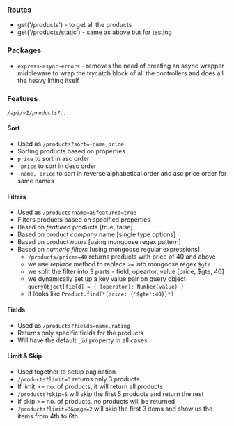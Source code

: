 ### Routes

- get('/products') - to get all the products
- get('/products/static') - same as above but for testing

### Packages

- `express-async-errors` - removes the need of creating an async wrapper middleware to wrap the trycatch block of all the controllers and does all the heavy lifting itself

### Features

_`/api/v1/products?...`_

#### Sort

- Used as `/products?sort=-name,price`
- Sorting products based on properties
- `price` to sort in asc order
- `-price` to sort in desc order
- `-name, price` to sort in reverse alphabetical order and asc price order for same names

#### Filters

- Used as `/products?name=a&featured=true`
- Filters products based on specified properties
- Based on _featured_ products [true, false]
- Based on product _company_ name [single type options]
- Based on product _name_ [using mongoose regex pattern]
- Based on _numeric filters_ [using mongoose regular expressions]
  - `/products/price>=40` returns products with price of 40 and above
  - we use _replace_ method to replace `>=` into mongoose regex `$gte`
  - we split the filter into 3 parts - field, opeartor, value [price, $gte, 40]
  - we dynamically set up a key value pair on query object `queryObject[field] = { [operator]: Number(value) }`
  - it looks like `Product.find(*{price: {'$gte':40}}*)`

#### Fields

- Used as `/products?fields=name,rating`
- Returns only specific fields for the products
- Will have the default `_id` property in all cases

#### Limit & Skip

- Used together to setup pagination
- `/products?limit=3` returns only 3 products
- If limit >= no. of products, it will return all products
- `/products?skip=5` will skip the first 5 products and return the rest
- If skip >= no. of products, no products will be returned
- `/products?limit=3&page=2` will skip the first 3 items and show us the items from 4th to 6th
